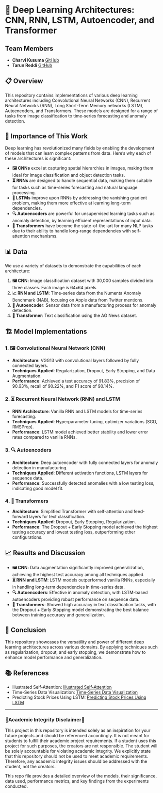 # 🧠 Deep Learning Architectures: CNN, RNN, LSTM, Autoencoder, and Transformer

## Team Members

-   **Charvi Kusuma** [GitHub](https://github.com/kcharvi)
-   **Tarun Reddi** [GitHub](https://github.com/REDDITARUN)

## 📋 Overview

This repository contains implementations of various deep learning architectures including Convolutional Neural Networks (CNN), Recurrent Neural Networks (RNN), Long Short-Term Memory networks (LSTM), Autoencoders, and Transformers. These models are designed for a range of tasks from image classification to time-series forecasting and anomaly detection.

## 🌟 Importance of This Work

Deep learning has revolutionized many fields by enabling the development of models that can learn complex patterns from data. Here’s why each of these architectures is significant:

- **🖼️ CNNs** excel at capturing spatial hierarchies in images, making them ideal for image classification and object detection tasks.
- **⏳ RNNs** are designed to handle sequential data, making them suitable for tasks such as time-series forecasting and natural language processing.
- **🔁 LSTMs** improve upon RNNs by addressing the vanishing gradient problem, making them more effective at learning long-term dependencies.
- **🔍 Autoencoders** are powerful for unsupervised learning tasks such as anomaly detection, by learning efficient representations of input data.
- **🚀 Transformers** have become the state-of-the-art for many NLP tasks due to their ability to handle long-range dependencies with self-attention mechanisms.

## 📊 Data

We use a variety of datasets to demonstrate the capabilities of each architecture:

1. **🖼️ CNN**: Image classification dataset with 30,000 samples divided into three classes. Each image is 64x64 pixels.
2. **📈 RNN and LSTM**: Time-series data from the Numenta Anomaly Benchmark (NAB), focusing on Apple data from Twitter mentions.
3. **🔧 Autoencoder**: Sensor data from a manufacturing process for anomaly detection.
4. **📰 Transformer**: Text classification using the AG News dataset.

## 🏗️ Model Implementations

### 1. 🖼️ Convolutional Neural Network (CNN)

- **Architecture**: VGG13 with convolutional layers followed by fully connected layers.
- **Techniques Applied**: Regularization, Dropout, Early Stopping, and Data Augmentation.
- **Performance**: Achieved a test accuracy of 91.83%, precision of 90.63%, recall of 90.22%, and F1 score of 90.14%.

### 2. ⏳ Recurrent Neural Network (RNN) and LSTM

- **RNN Architecture**: Vanilla RNN and LSTM models for time-series forecasting.
- **Techniques Applied**: Hyperparameter tuning, optimizer variations (SGD, RMSProp).
- **Performance**: LSTM model achieved better stability and lower error rates compared to vanilla RNNs.

### 3. 🔍 Autoencoders

- **Architecture**: Deep autoencoder with fully connected layers for anomaly detection in manufacturing.
- **Techniques Applied**: Different activation functions, LSTM layers for sequence data.
- **Performance**: Successfully detected anomalies with a low testing loss, indicating good model fit.

### 4. 🚀 Transformers

- **Architecture**: Simplified Transformer with self-attention and feed-forward layers for text classification.
- **Techniques Applied**: Dropout, Early Stopping, Regularization.
- **Performance**: The Dropout + Early Stopping model achieved the highest testing accuracy and lowest testing loss, outperforming other configurations.

## 📈 Results and Discussion

- **🖼️ CNN**: Data augmentation significantly improved generalization, achieving the highest test accuracy among all techniques applied.
- **⏳ RNN and LSTM**: LSTM models outperformed vanilla RNNs, especially in handling long-term dependencies in time-series data.
- **🔍 Autoencoders**: Effective in anomaly detection, with LSTM-based autoencoders providing robust performance on sequence data.
- **🚀 Transformers**: Showed high accuracy in text classification tasks, with the Dropout + Early Stopping model demonstrating the best balance between training accuracy and generalization.

## 🏁 Conclusion

This repository showcases the versatility and power of different deep learning architectures across various domains. By applying techniques such as regularization, dropout, and early stopping, we demonstrate how to enhance model performance and generalization.

## 📚 References

- Illustrated Self-Attention: [Illustrated Self-Attention](https://towardsdatascience.com/illustrated-self-attention-2d627e33b20a)
- Time-Series Data Visualization: [Time-Series Data Visualization](https://machinelearningmastery.com/time-series-data-visualization-with-python/)
- Predicting Stock Prices Using LSTM: [Predicting Stock Prices Using LSTM](https://towardsdatascience.com/predicting-stock-prices-using-a-keras-lstm-model-4225457f0233)

---
### 🚨Academic Integrity Disclaimer🚨

This project in this repository is intended solely as an inspiration for your future projects and should be referenced accordingly. It is not meant for students to fulfill their academic project requirements. If a student uses this project for such purposes, the creators are not responsible. The student will be solely accountable for violating academic integrity. We explicitly state that this repository should not be used to meet academic requirements. Therefore, any academic integrity issues should be addressed with the student, not the creators.

This repo file provides a detailed overview of the models, their significance, data used, performance metrics, and key findings from the experiments conducted.
